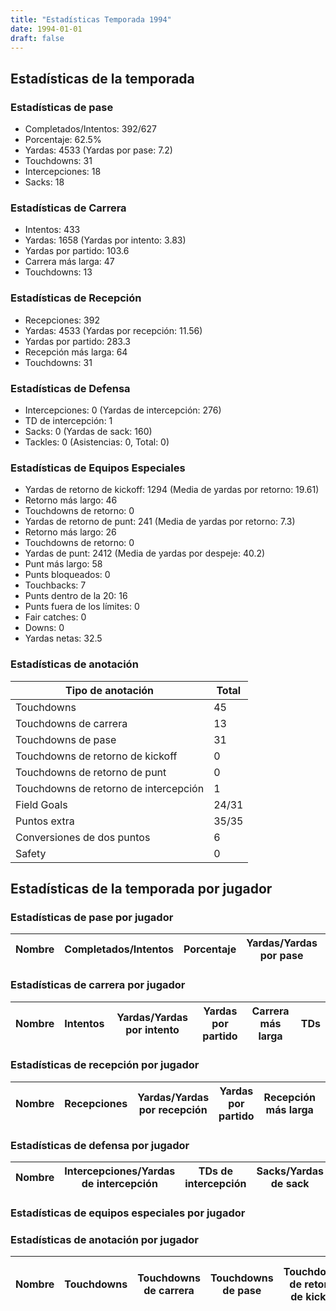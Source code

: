 ```yaml
---
title: "Estadísticas Temporada 1994"
date: 1994-01-01
draft: false
---
```


## Estadísticas de la temporada
### Estadísticas de pase
* Completados/Intentos: 392/627
* Porcentaje: 62.5%
* Yardas: 4533 (Yardas por pase: 7.2)
* Touchdowns: 31
* Intercepciones: 18
* Sacks: 18

### Estadísticas de Carrera
* Intentos: 433
* Yardas: 1658 (Yardas por intento: 3.83)
* Yardas por partido: 103.6
* Carrera más larga: 47
* Touchdowns: 13

### Estadísticas de Recepción
* Recepciones: 392
* Yardas: 4533 (Yardas por recepción: 11.56)
* Yardas por partido: 283.3
* Recepción más larga: 64
* Touchdowns: 31

### Estadísticas de Defensa
* Intercepciones: 0 (Yardas de intercepción: 276)
* TD de intercepción: 1
* Sacks: 0 (Yardas de sack: 160)
* Tackles: 0 (Asistencias: 0, Total: 0)

### Estadísticas de Equipos Especiales
* Yardas de retorno de kickoff: 1294 (Media de yardas por retorno: 19.61)
* Retorno más largo: 46
* Touchdowns de retorno: 0
* Yardas de retorno de punt: 241 (Media de yardas por retorno: 7.3)
* Retorno más largo: 26
* Touchdowns de retorno: 0
* Yardas de punt: 2412 (Media de yardas por despeje: 40.2)
* Punt más largo: 58
* Punts bloqueados: 0
* Touchbacks: 7
* Punts dentro de la 20: 16
* Punts fuera de los límites: 0
* Fair catches: 0
* Downs: 0
* Yardas netas: 32.5

### Estadísticas de anotación
| Tipo de anotación | Total |
|-------------------|-------|
| Touchdowns | 45 |
| Touchdowns de carrera | 13 |
| Touchdowns de pase | 31 |
| Touchdowns de retorno de kickoff | 0 |
| Touchdowns de retorno de punt | 0 |
| Touchdowns de retorno de intercepción | 1 |
| Field Goals | 24/31 |
| Puntos extra | 35/35 |
| Conversiones de dos puntos | 6 |
| Safety | 0 |

## Estadísticas de la temporada por jugador
### Estadísticas de pase por jugador
| Nombre | Completados/Intentos | Porcentaje | Yardas/Yardas por pase | TDs | Intercepciones | Sacks |
|--------|----------------------|------------|------------------------|-----|----------------|-------|


### Estadísticas de carrera por jugador
| Nombre | Intentos | Yardas/Yardas por intento | Yardas por partido | Carrera más larga | TDs |
|--------|----------|--------------------------|--------------------|-------------------|-----|


### Estadísticas de recepción por jugador
| Nombre | Recepciones | Yardas/Yardas por recepción | Yardas por partido | Recepción más larga | TDs |
|--------|-------------|----------------------------|--------------------|---------------------|-----|


### Estadísticas de defensa por jugador
| Nombre | Intercepciones/Yardas de intercepción | TDs de intercepción | Sacks/Yardas de sack | Tackles/Asistencias/Total |
|--------|--------------------------------------|---------------------|-----------------------|--------------------------|


### Estadísticas de equipos especiales por jugador
<!-- Puedes agregar aquí tablas para KickoffReturn, PuntReturn, Punting, Kicking si lo necesitas -->

### Estadísticas de anotación por jugador
| Nombre | Touchdowns | Touchdowns de carrera | Touchdowns de pase | Touchdowns de retorno de kickoff | Touchdowns de retorno de punt | Touchdowns de retorno de intercepción | Field Goals | Puntos extra | Conversiones de dos puntos | Safety |
|--------|------------|----------------|---------------------|----------------------------------|-------------------------------|----------------------------------|------------|--------------|--------------------------|--------|
